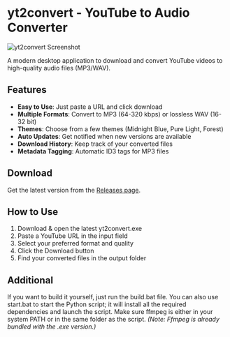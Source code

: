 # yt2convert - YouTube to Audio Converter

![yt2convert Screenshot](https://i.imgur.com/Wu1VBn9.png)

A modern desktop application to download and convert YouTube videos to high-quality audio files (MP3/WAV).

## Features

- **Easy to Use**: Just paste a URL and click download
- **Multiple Formats**: Convert to MP3 (64-320 kbps) or lossless WAV (16-32 bit)
- **Themes**: Choose from a few themes (Midnight Blue, Pure Light, Forest)
- **Auto Updates**: Get notified when new versions are available
- **Download History**: Keep track of your converted files
- **Metadata Tagging**: Automatic ID3 tags for MP3 files

## Download

Get the latest version from the [Releases page](https://github.com/HossEz/yt2convert/releases).

## How to Use

1. Download & open the latest yt2convert.exe
2. Paste a YouTube URL in the input field
3. Select your preferred format and quality
4. Click the Download button
5. Find your converted files in the output folder

## Additional

If you want to build it yourself, just run the build.bat file. You can also use start.bat to start the Python script; it will install all the required dependencies and launch the script. Make sure ffmpeg is either in your system PATH or in the same folder as the script. *(Note: Ffmpeg is already bundled with the .exe version.)*